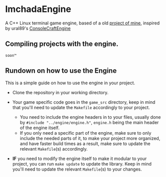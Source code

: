 # ImchadaEngine

A C++ Linux terminal game engine, based of a old [project of mine](https://github.com/LeaoMartelo2/makefile_git), inspired by ural89's [ConsoleCraftEngine](https://github.com/ural89/ConsoleCraftEngine)



## Compiling projects with the engine.

	soon™

## Rundown on how to use the Engine


This is a simple guide on how to use the engine in your project.

- Clone the repository in your working directory.

- Your game specific code goes in the `game_src` directory, keep in mind that you'll need to update the `Makefile` accordingly to your project.

	 - You need to include the engine headers in to your files, usually done by `#include "../engine/engine.h"`, `engine.h` being the main header of the engine itself.
	 - If you only need a specific part of the engine, make sure to only include the needed parts of it, to make your project more organized, and have faster build times as a result, make sure to update the relevant `Makefile`(s) accordingly.
	 
- **IF** you need to modify the engine itself to make it modular to your project, you can run `make update` to update the library. Keep in mind you'll need to update the relevant `Makefile`(s) to your changes.


